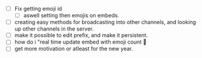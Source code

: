 - [ ] Fix getting emoji id
    - [ ] aswell setting then emojis on embeds.
- [ ] creating easy methods for broadcasting into other channels, and looking up other channels in the server.
- [ ] make it possible to edit prefix, and make it persistent.
- [ ] how do i "real time update embed with emoji count :thinking:
- [ ] get more motivation or atleast for the new year.